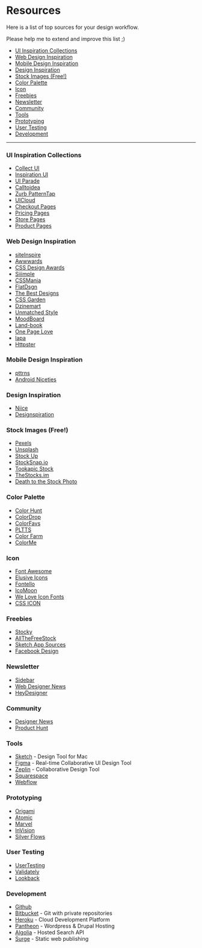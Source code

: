# Resources
Here is a list of top sources for your design workflow.

Please help me to extend and improve this list ;)

- [UI Inspiration Collections](#ui-inspiration-collections)
- [Web Design Inspiration](#web-design-inspiration)
- [Mobile Design Inspiration](#mobile-design-inspiration)
- [Design Inspiration](#design-inspiration)
- [Stock Images (Free!)](#stock-images-free)
- [Color Palette](#color-palette)
- [Icon](#icon)
- [Freebies](#freebies)
- [Newsletter](#newsletter)
- [Community](#community)
- [Tools](#tools)
- [Prototyping](#prototyping)
- [User Testing](#user-testing)
- [Development](#development)

***

### UI Inspiration Collections
- [Collect UI](http://collectui.com/)
- [Inspiration UI](http://inspirationui.com/)
- [UI Parade](http://www.uiparade.com/)
- [Calltoidea](http://www.calltoidea.com/)
- [Zurb PatternTap](http://zurb.com/patterntap)
- [UICloud](http://ui-cloud.com/)
- [Checkout Pages](http://www.checkoutpages.xyz/)
- [Pricing Pages](http://www.pricingpages.xyz/)
- [Store Pages](http://www.storepages.xyz/)
- [Product Pages](http://www.productpages.xyz/)

### Web Design Inspiration
- [siteInspire](https://www.siteinspire.com/)
- [Awwwards](http://www.awwwards.com/)
- [CSS Design Awards](http://www.cssdesignawards.com/)
- [Siiimple](http://siiimple.com/)
- [CSSMania](http://www.cssmania.com/)
- [FlatDsgn](http://flatdsgn.com/)
- [The Best Designs](https://www.thebestdesigns.com/)
- [CSS Garden](http://www.cssgarden.co.uk/)
- [Dzinemart](http://www.dzinemart.com/)
- [Unmatched Style](http://unmatchedstyle.com/gallery)
- [MoodBoard](http://www.gomoodboard.com/)
- [Land-book](http://land-book.com/)
- [One Page Love](https://onepagelove.com/)
- [lapa](http://lapa.ninja/)
- [Httpster](https://httpster.net/)

### Mobile Design Inspiration
- [pttrns](http://pttrns.com/)
- [Android Niceties](http://androidniceties.tumblr.com/)

### Design Inspiration
- [Niice](https://niice.co/)
- [Designspiration](http://designspiration.net/)

### Stock Images (Free!)
- [Pexels](https://www.pexels.com/)
- [Unsplash](https://unsplash.com/)
- [Stock Up](https://www.sitebuilderreport.com/stock-up)
- [StockSnap.io](https://stocksnap.io)
- [Tookapic Stock](https://stock.tookapic.com/)
- [TheStocks.im](http://thestocks.im/)
- [Death to the Stock Photo](http://deathtothestockphoto.com/)

### Color Palette
- [Color Hunt](http://colorhunt.co/)
- [ColorDrop](https://colordrop.io/)
- [ColorFavs](http://www.colorfavs.com/)
- [PLTTS](http://pltts.me/palettes)
- [Color Farm](http://color.farm/)
- [ColorMe](https://colorme.io/)

### Icon
- [Font Awesome](http://fontawesome.io/)
- [Elusive Icons](http://elusiveicons.com/)
- [Fontello](http://fontello.com/)
- [IcoMoon](https://icomoon.io/)
- [We Love Icon Fonts](http://weloveiconfonts.com/)
- [CSS ICON](http://cssicon.space/)

### Freebies
- [Stocky](http://stocky.pro)
- [AllTheFreeStock](http://allthefreestock.com/)
- [Sketch App Sources](http://www.sketchappsources.com/)
- [Facebook Design](http://facebook.design/)

### Newsletter
- [Sidebar](http://sidebar.io/)
- [Web Designer News](http://www.webdesignernews.com/)
- [HeyDesigner](http://heydesigner.com/)

### Community
- [Designer News](https://www.designernews.co/)
- [Product Hunt](https://www.producthunt.com/)

### Tools
- [Sketch](https://www.sketchapp.com/) - Design Tool for Mac
- [Figma](https://www.figma.com/) - Real-time Collaborative UI Design Tool
- [Zeplin](https://zeplin.io/) - Collaborative Design Tool
- [Squarespace](https://www.squarespace.com/)
- [Webflow](https://webflow.com/)

### Prototyping
- [Origami](http://origami.design/)
- [Atomic](https://atomic.io/)
- [Marvel](https://marvelapp.com)
- [InVision](https://www.invisionapp.com/)
- [Silver Flows](http://silverflows.com/)

### User Testing
- [UserTesting](https://www.usertesting.com/)
- [Validately](https://validately.com/)
- [Lookback](https://lookback.io/)

### Development
- [Github](https://github.com)
- [Bitbucket](https://bitbucket.org/) - Git with private repositories
- [Heroku](https://www.heroku.com/) - Cloud Development Platform
- [Pantheon](https://pantheon.io/) - Wordpress & Drupal Hosting
- [Algolia](https://www.algolia.com/) - Hosted Search API
- [Surge](http://surge.sh/) - Static web publishing
